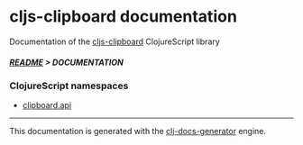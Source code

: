 
# cljs-clipboard documentation

Documentation of the [cljs-clipboard](https://github.com/bithandshake/cljs-clipboard) ClojureScript library

##### [README](../README.md) > DOCUMENTATION

### ClojureScript namespaces

* [clipboard.api](cljs/clipboard/API.md)

---

This documentation is generated with the [clj-docs-generator](https://github.com/bithandshake/clj-docs-generator) engine.

